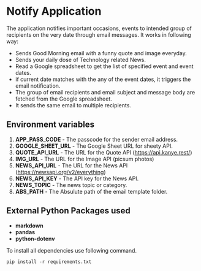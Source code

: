 # Notify Application

The application notifies important occasions, events to intended group of recipients on the very date through email messages. It works in following way:

-   Sends Good Morning email with a funny quote and image everyday.
-   Sends your daily dose of Technology related News.
-   Read a Google spreadsheet to get the list of specified event and event dates.
-   if current date matches with the any of the event dates, it triggers the email notification.
-   The group of email recipients and email subject and message body are fetched from the Google spreadsheet.
-   It sends the same email to multiple recipients.

## Environment variables

1. **APP_PASS_CODE** - The passcode for the sender email address.
2. **GOOGLE_SHEET_URL** - The Google Sheet URL for sheety API.
3. **QUOTE_API_URL** - The URL for the Quote API (https://api.kanye.rest/)
4. **IMG_URL** - The URL for the Image API (picsum photos)
5. **NEWS_API_URL** - The URL for the News API (https://newsapi.org/v2/everything)
6. **NEWS_API_KEY** - The API key for the News API.
7. **NEWS_TOPIC** - The news topic or category.
8. **ABS_PATH** - The Absulute path of the email template folder.

## External Python Packages used

-   **markdown**
-   **pandas**
-   **python-dotenv**

To install all dependencies use following command.

`pip install -r requirements.txt`
